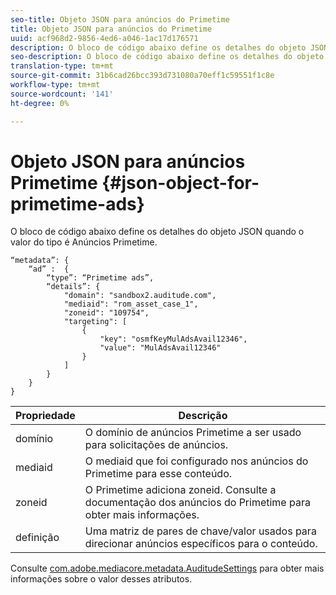 ```yaml
---
seo-title: Objeto JSON para anúncios do Primetime
title: Objeto JSON para anúncios do Primetime
uuid: acf968d2-9856-4ed6-a046-1ac17d176571
description: O bloco de código abaixo define os detalhes do objeto JSON quando o valor do tipo é Anúncios Primetime.
seo-description: O bloco de código abaixo define os detalhes do objeto JSON quando o valor do tipo é Anúncios Primetime.
translation-type: tm+mt
source-git-commit: 31b6cad26bcc393d731080a70eff1c59551f1c8e
workflow-type: tm+mt
source-wordcount: '141'
ht-degree: 0%

---
```



# Objeto JSON para anúncios Primetime {#json-object-for-primetime-ads}

O bloco de código abaixo define os detalhes do objeto JSON quando o valor do tipo é Anúncios Primetime.

```
“metadata”: {
    “ad” :  {
        “type”: “Primetime ads”,
        “details”: {
            "domain": "sandbox2.auditude.com",
            "mediaid": "rom_asset_case_1",
            "zoneid": "109754",
            "targeting": [
                {
                    "key": "osmfKeyMulAdsAvail12346",
                    "value": "MulAdsAvail12346"
                }
            ]
        }
    }
}
```

| Propriedade | Descrição |
|---|---|
| domínio | O domínio de anúncios Primetime a ser usado para solicitações de anúncios. |
| mediaid | O mediaid que foi configurado nos anúncios do Primetime para esse conteúdo. |
| zoneid | O Primetime adiciona zoneid. Consulte a documentação dos anúncios do Primetime para obter mais informações. |
| definição | Uma matriz de pares de chave/valor usados para direcionar anúncios específicos para o conteúdo. |

Consulte [com.adobe.mediacore.metadata.AuditudeSettings](https://help.adobe.com/en_US/primetime/api/psdk/javadoc/com/adobe/mediacore/metadata/AuditudeSettings.html) para obter mais informações sobre o valor desses atributos.